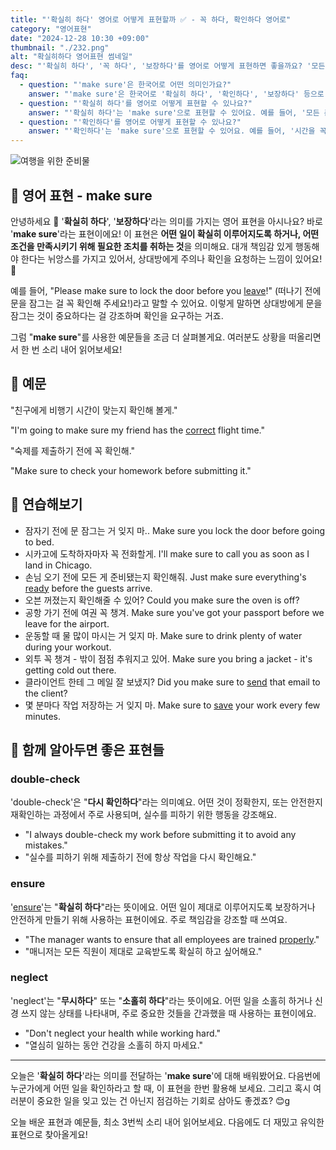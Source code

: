 ```yaml
---
title: "'확실히 하다' 영어로 어떻게 표현할까 ✅ - 꼭 하다, 확인하다 영어로"
category: "영어표현"
date: "2024-12-28 10:30 +09:00"
thumbnail: "./232.png"
alt: "확실히하다 영어표현 썸네일"
desc: "'확실히 하다', '꼭 하다', '보장하다'를 영어로 어떻게 표현하면 좋을까요? '모든 준비가 되어 있는지 확실히 해줘', '시간을 꼭 확인해줘'처럼 사용할 수 있는 표현을 영어로 배우는 법을 배워봅시다. 다양한 예문을 통해서 연습하고 본인의 표현으로 만들어 보세요."
faq:
  - question: "'make sure'은 한국어로 어떤 의미인가요?"
    answer: "'make sure'은 한국어로 '확실히 하다', '확인하다', '보장하다' 등으로 번역될 수 있습니다. 어떤 일이 제대로 이루어지도록 주의하거나 확인할 때 사용해요."
  - question: "'확실히 하다'를 영어로 어떻게 표현할 수 있나요?"
    answer: "'확실히 하다'는 'make sure'으로 표현할 수 있어요. 예를 들어, '모든 준비가 되어 있는지 확실히 해줘'는 'Make sure everything is ready'로 말할 수 있어요."
  - question: "'확인하다'를 영어로 어떻게 표현할 수 있나요?"
    answer: "'확인하다'는 'make sure'으로 표현할 수 있어요. 예를 들어, '시간을 꼭 확인해줘'는 'Make sure to check the time'으로 말할 수 있어요."
---
```


![여행을 위한 준비물](./232-1.jpg)

## 🌟 영어 표현 - make sure

안녕하세요 👋 '**확실히 하다**', '**보장하다**'라는 의미를 가지는 영어 표현을 아시나요? 바로 '**make sure**'라는 표현이에요! 이 표현은 **어떤 일이 확실히 이루어지도록 하거나, 어떤 조건을 만족시키기 위해 필요한 조치를 취하는 것**을 의미해요. 대개 책임감 있게 행동해야 한다는 뉘앙스를 가지고 있어서, 상대방에게 주의나 확인을 요청하는 느낌이 있어요! 🚦

예를 들어, "Please make sure to lock the door before you [leave](/blog/in-english/402.leave/)!" (떠나기 전에 문을 잠그는 걸 꼭 확인해 주세요!)라고 말할 수 있어요. 이렇게 말하면 상대방에게 문을 잠그는 것이 중요하다는 걸 강조하며 확인을 요구하는 거죠.

그럼 "**make sure**"를 사용한 예문들을 조금 더 살펴볼게요. 여러분도 상황을 떠올리면서 한 번 소리 내어 읽어보세요!

## 📖 예문

"친구에게 비행기 시간이 맞는지 확인해 볼게."

"I'm going to make sure my friend has the [correct](/blog/in-english/288.correct/) flight time."

"숙제를 제출하기 전에 꼭 확인해."

"Make sure to check your homework before submitting it."

## 💬 연습해보기

<ul data-interactive-list>
  <li data-interactive-item>
    <span data-toggler>잠자기 전에 문 잠그는 거 잊지 마..</span>
    <span data-answer>Make sure you lock the door before going to bed.</span>
  </li>
  <li data-interactive-item>
    <span data-toggler>시카고에 도착하자마자 꼭 전화할게.</span>
    <span data-answer>I'll make sure to call you as soon as I land in Chicago.</span>
  </li>
  <li data-interactive-item>
    <span data-toggler>손님 오기 전에 모든 게 준비됐는지 확인해줘.</span>
    <span data-answer>Just make sure everything's <a href="/blog/in-english/325.ready/">ready</a> before the guests arrive.</span>
  </li>
  <li data-interactive-item>
    <span data-toggler>오븐 꺼졌는지 확인해줄 수 있어?</span>
    <span data-answer>Could you make sure the oven is off?</span>
  </li>
  <li data-interactive-item>
    <span data-toggler>공항 가기 전에 여권 꼭 챙겨.</span>
    <span data-answer>Make sure you've got your passport before we leave for the airport.</span>
  </li>
  <li data-interactive-item>
    <span data-toggler>운동할 때 물 많이 마시는 거 잊지 마.</span>
    <span data-answer>Make sure to drink plenty of water during your workout.</span>
  </li>
  <li data-interactive-item>
    <span data-toggler>외투 꼭 챙겨 - 밖이 점점 추워지고 있어.</span>
    <span data-answer>Make sure you bring a jacket - it's getting cold out there.</span>
  </li>
  <li data-interactive-item>
    <span data-toggler>클라이언트 한테 그 메일 잘 보냈지?</span>
    <span data-answer>Did you make sure to <a href="/blog/in-english/292.send/">send</a> that email to the client?</span>
  </li>
  <li data-interactive-item>
    <span data-toggler>몇 분마다 작업 저장하는 거 잊지 마.</span>
    <span data-answer>Make sure to <a href="/blog/in-english/293.save/">save</a> your work every few minutes.</span>
  </li>
</ul>

## 🤝 함께 알아두면 좋은 표현들

### double-check

'double-check'은 "**다시 확인하다**"라는 의미예요. 어떤 것이 정확한지, 또는 안전한지 재확인하는 과정에서 주로 사용되며, 실수를 피하기 위한 행동을 강조해요.

- "I always double-check my work before submitting it to avoid any mistakes."
- "실수를 피하기 위해 제출하기 전에 항상 작업을 다시 확인해요."

### ensure

'[ensure](/blog/in-english/356.ensure/)'는 "**확실히 하다**"라는 뜻이에요. 어떤 일이 제대로 이루어지도록 보장하거나 안전하게 만들기 위해 사용하는 표현이에요. 주로 책임감을 강조할 때 쓰여요.

- "The manager wants to ensure that all employees are trained [properly](/blog/in-english/422.properly/)."
- "매니저는 모든 직원이 제대로 교육받도록 확실히 하고 싶어해요."

### neglect

'neglect'는 "**무시하다**" 또는 "**소홀히 하다**"라는 뜻이에요. 어떤 일을 소홀히 하거나 신경 쓰지 않는 상태를 나타내며, 주로 중요한 것들을 간과했을 때 사용하는 표현이에요.

- "Don't neglect your health while working hard."
- "열심히 일하는 동안 건강을 소홀히 하지 마세요."

---

오늘은 '**확실히 하다**'라는 의미를 전달하는 '**make sure**'에 대해 배워봤어요. 다음번에 누군가에게 어떤 일을 확인하라고 할 때, 이 표현을 한번 활용해 보세요. 그리고 혹시 여러분이 중요한 일을 잊고 있는 건 아닌지 점검하는 기회로 삼아도 좋겠죠? 😊g

오늘 배운 표현과 예문들, 최소 3번씩 소리 내어 읽어보세요. 다음에도 더 재밌고 유익한 표현으로 찾아올게요!
